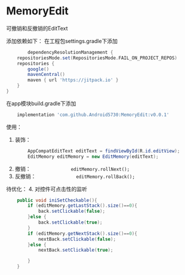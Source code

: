 # MemoryEdit
可撤销和反撤销的EditText

添加依赖如下：
在工程包settings.gradle下添加

```groovy
		dependencyResolutionManagement {
    repositoriesMode.set(RepositoriesMode.FAIL_ON_PROJECT_REPOS)
    repositories {
        google()
        mavenCentral()
        maven { url 'https://jitpack.io' }
    }
}
```
在app模块build.gradle下添加

```groovy
    implementation 'com.github.Android5730:MemoryEdit:v0.0.1'
```
使用：

1. 装饰：

```java
        AppCompatEditText editText = findViewById(R.id.editView);
        EditMemory editMemory = new EditMemory(editText);
```
2. 撤销：`                editMemory.rollNext();
`
3. 反撤销：`                editMemory.rollBack();
`

待优化：
4. 对控件可点击性的监听

```java
    public void iniSetCheckable(){
        if (editMemory.getLastStack().size()==0){
            back.setClickable(false);
        }else {
            back.setClickable(true);
        }
        if (editMemory.getNextStack().size()==0){
            nextBack.setClickable(false);
        }else {
            nextBack.setClickable(true);

        }
    }
```
